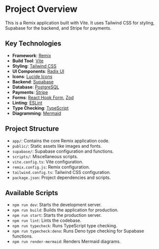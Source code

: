 # Project Overview

This is a Remix application built with Vite. It uses Tailwind CSS for styling, Supabase for the backend, and Stripe for payments.

## Key Technologies

*   **Framework**: [Remix](https://remix.run/)
*   **Build Tool**: [Vite](https://vitejs.dev/)
*   **Styling**: [Tailwind CSS](https://tailwindcss.com/)
*   **UI Components**: [Radix UI](https://www.radix-ui.com/)
*   **Icons**: [Lucide Icons](https://lucide.dev/)
*   **Backend**: [Supabase](https://supabase.io/)
*   **Database**: [PostgreSQL](https://www.postgresql.org/)
*   **Payments**: [Stripe](https://stripe.com/)
*   **Forms**: [React Hook Form](https://react-hook-form.com/), [Zod](https://zod.dev/)
*   **Linting**: [ESLint](https://eslint.org/)
*   **Type Checking**: [TypeScript](https://www.typescriptlang.org/)
*   **Diagramming**: [Mermaid](https://mermaid-js.github.io/mermaid/#/)

## Project Structure

*   `app/`: Contains the core Remix application code.
*   `public/`: Static assets like images and fonts.
*   `supabase/`: Supabase configuration and functions.
*   `scripts/`: Miscellaneous scripts.
*   `vite.config.ts`: Vite configuration.
*   `remix.config.js`: Remix configuration.
*   `tailwind.config.ts`: Tailwind CSS configuration.
*   `package.json`: Project dependencies and scripts.

## Available Scripts

*   `npm run dev`: Starts the development server.
*   `npm run build`: Builds the application for production.
*   `npm run start`: Starts the production server.
*   `npm run lint`: Lints the codebase.
*   `npm run typecheck`: Runs TypeScript type checking.
*   `npm run typecheck:deno`: Runs Deno type checking for Supabase functions.
*   `npm run render-mermaid`: Renders Mermaid diagrams.
